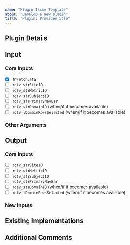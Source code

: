 ```yaml
---
name: "Plugin Issue Template"  
about: "Develop a new plugin"
title: "Plugin: ProvideATitle"
---
```

## Plugin Details
<!--- What does this plugin help users dive deeper into? -->

## Input

### Core Inputs
<!--- Which core inputs will be used by or manipulated within this plugin? -->
- [x] `fnFetchData`
- [ ] `rctv_strSiteID`
- [ ] `rctv_strMetricID`
- [ ] `rctv_strSubjectID`
- [ ] `rctv_strPrimaryNavBar`
- [ ] `rctv_strDomainID` (when/if it becomes available)
- [ ] `rctv_lDomainRowsSelected` (when/if it becomes available)

### Other Arguments
<!-- Are there other things that the app-launcher will need to provide for this plugin? -->

## Output

### Core Inputs
<!-- Which core inputs will users be able to select inside the app? These values should be returned by the server side of the app in a `shinyReactiveValues()`, with names matching the names below. -->
- [ ] `rctv_strSiteID`
- [ ] `rctv_strMetricID`
- [ ] `rctv_strSubjectID`
- [ ] `rctv_strPrimaryNavBar`
- [ ] `rctv_strDomainID` (when/if it becomes available)
- [ ] `rctv_lDomainRowsSelected` (when/if it becomes available)

### New Inputs
<!--- Does this plugin allow users to select new things, which might be useful to other plugins? -->

## Existing Implementations
<!--- Are there existing implementations of roughly what this plugin should do? Perhaps we can reuse those. -->

## Additional Comments
<!--- Not required, anything else import pertaining to this plugin -->
